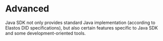 # Advanced

Java SDK not only provides standard Java implementation (according to Elastos DID specifications), but also certain features specific to Java SDK and some development-oriented tools.
